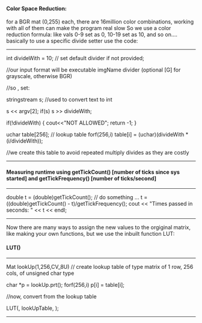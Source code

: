 #### Color Space Reduction:
for a BGR mat (0,255) each, there are 16million color combinations, working with all of them can make the program real slow
So we use a color reduction formula:
like vals 0-9 set as 0, 10-19 set as 10, and so on....
basically to use a specific divide setter use the code:

*******************************************
int divideWith = 10; // set default divider if not provided;

//our input format will be executable imgName divider (optional [G] for grayscale, otherwise BGR)

//so , set:

stringstream s; //used to convert text to int

s << argv[2];
if(s)
	s >> divideWith;

if(!divideWith)
{
	cout<<"NOT ALLOWED";
	return -1;
}

uchar table[256]; // lookup table
forf(256,i)
	table[i] = (uchar)(divideWith * (i/divideWith));

//we create this table  to avoid repeated multiply divides as they are costly

---------------------------------------------------

#### Measuring runtime using getTickCount() [number of ticks since sys started] and getTickFrequency() [number of ticks/second]

****************************************************
double t = (double)getTickCount();
// do something ...
t = ((double)getTickCount() - t)/getTickFrequency();
cout << "Times passed in seconds: " << t << endl;

----------------------------------------------------


Now there are many ways to assign the new values to the orgiginal matrix, like making your own functions, but we use the inbuilt function LUT:

#### LUT()

*****************************************************
Mat lookUp(1,256,CV_8U) // create lookup table of type matrix of 1 row, 256 cols, of unsigned char type

char *p = lookUp.prt();
forf(256,i)
	p[i] = table[i];

//now, convert from the lookup table

LUT(<inputMat>, lookUpTable, <outputMat>);

-----------------------------------------------------
